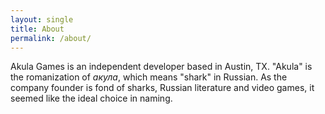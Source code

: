 ```yaml
---
layout: single
title: About
permalink: /about/
---
```


Akula Games is an independent developer based in Austin, TX. "Akula" is the romanization of <i>&#x430;&#x43A;&#x443;&#x43B;&#x430;</i>, which means "shark" in Russian. As the company founder is fond of sharks, Russian literature and video games, it seemed like the ideal choice in naming.